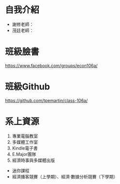 # 自我介紹
- 謝修老師：  
- 茂廷老師：  

# 班級臉書
https://www.facebook.com/groups/econ106a/

# 班級Github
https://github.com/tpemartin/class-106a/

# 系上資源  
1. 專業電腦教室  
2. 多媒體工作室  
3. Kindle電子書  
4. E.Major團隊  
5. 經濟時事與多媒體出版  
  - 迷你課程  
  - 經濟播客競賽（上學期）、經濟·數據分析競賽（下學期）
